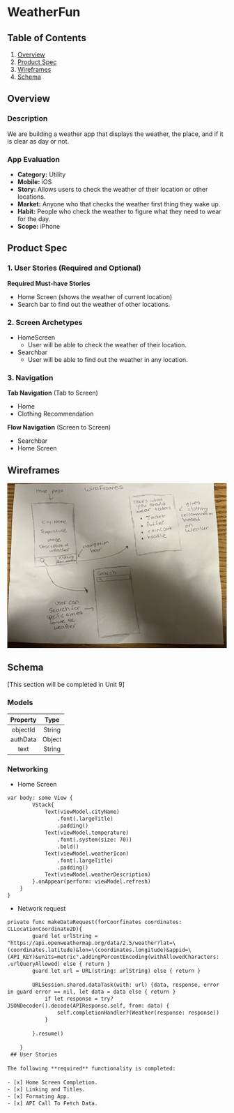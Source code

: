 # WeatherFun
## Table of Contents
1. [Overview](#Overview)
1. [Product Spec](#Product-Spec)
1. [Wireframes](#Wireframes)
2. [Schema](#Schema)

## Overview
### Description
We are building a weather app that displays the weather, the place, and if it is clear as day or not.

### App Evaluation
- **Category:** Utility
- **Mobile:** iOS
- **Story:** Allows users to check the weather of their location or other locations.
- **Market:** Anyone who that checks the weather first thing they wake up.
- **Habit:** People who check the weather to figure what they need to wear for the day.
- **Scope:** iPhone

## Product Spec

### 1. User Stories (Required and Optional)

**Required Must-have Stories**

* Home Screen (shows the weather of current location)
* Search bar to find out the weather of other locations.


### 2. Screen Archetypes

* HomeScreen
   * User will be able to check the weather of their location.
* Searchbar
   * User will be able to find out the weather in any location.

### 3. Navigation

**Tab Navigation** (Tab to Screen)

* Home
* Clothing Recommendation

**Flow Navigation** (Screen to Screen)

* Searchbar
* Home Screen



## Wireframes


<img src= https://raw.githubusercontent.com/CodePathGroup14/WeatherAPI/main/IMG_3451.jpg width=600>




## Schema 
[This section will be completed in Unit 9]

### Models
Property           |  Type
:-------------------------:|:-------------------------:
 objectId |  String
 authData | Object
 text | String
 
 

### Networking
- Home Screen 
```
var body: some View {
        VStack{
            Text(viewModel.cityName)
                .font(.largeTitle)
                .padding()
            Text(viewModel.temperature)
                .font(.system(size: 70))
                .bold()
            Text(viewModel.weatherIcon)
                .font(.largeTitle)
                .padding()
            Text(viewModel.weatherDescription)
        }.onAppear(perform: viewModel.refresh)
    }
}
```
- Network request 
```
private func makeDataRequest(forCoorfinates coordinates: CLLocationCoordinate2D){
        guard let urlString = "https://api.openweathermap.org/data/2.5/weather?lat=\(coordinates.latitude)&lon=\(coordinates.longitude)&appid=\(API_KEY)&units=metric".addingPercentEncoding(withAllowedCharacters: .urlQueryAllowed) else { return }
        guard let url = URL(string: urlString) else { return }
        
        URLSession.shared.dataTask(with: url) {data, response, error in guard error == nil, let data = data else { return }
            if let response = try? JSONDecoder().decode(APIResponse.self, from: data) {
                self.completionHandler?(Weather(response: response))
            }
            
        }.resume()
        
    }
 ## User Stories

The following **required** functionality is completed:

- [x] Home Screen Completion. 
- [x] Linking and Titles. 
- [x] Formating App. 
- [x] API Call To Fetch Data. 
```

